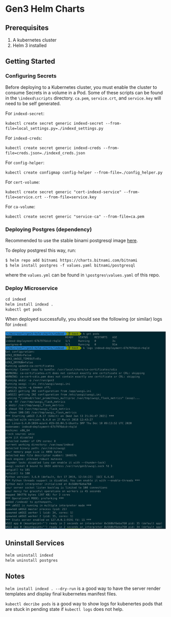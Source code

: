 # Gen3 Helm Charts

## Prerequisites

1. A kubernetes cluster
2. Helm 3 installed

## Getting Started

### Configuring Secrets

Before deploying to a Kubernetes cluster, you must enable the cluster to consume Secrets in a volume in a Pod. Some of these scripts can be found in the `\indexd\scripts` directory. `ca.pem`, `service.crt`, and `service.key` will need to be self generated.

For `indexd-secret`:
```
kubectl create secret generic indexd-secret --from-file=local_settings.py=./indexd_settings.py
```

For `indexd-creds`:
```
kubectl create secret generic indexd-creds --from-file=creds.json=./indexd_creds.json
```

For `config-helper`:
```
kubectl create configmap config-helper --from-file=./config_helper.py
```

For `cert-volume`:
```
kubectl create secret generic "cert-indexd-service" --from-file=service.crt --from-file=service.key
```

For `ca-volume`:
```
kubectl create secret generic "service-ca" --from-file=ca.pem
```

### Deploying Postgres (dependency)

Recommended to use the stable binami postgresql image [here](https://github.com/bitnami/charts/tree/master/bitnami/postgresql/#installing-the-chart).

To deploy postgresl this way, run:

```
$ helm repo add bitnami https://charts.bitnami.com/bitnami
$ helm install postgres -f values.yaml bitnami/postgresql
```
where the `values.yml` can be found in `\postgres\values.yaml` of this repo.


### Deploy Microservice

```
cd indexd
helm install indexd .
kubectl get pods
```

When deployed successfully, you should see the following (or similar) logs for `indexd`:

![Indexd Logs](./docs/images/indexd_logs.png)

## Uninstall Services

```
helm uninstall indexd
helm uninstall postgres
```

## Notes

`helm install indexd . --dry-run` is a good way to have the server render templates and display final kubernetes manifest files.

`kubectl decribe pods` is a good way to show logs for kubenertes pods that are stuck in pending state if `kubectl logs` does not help.

